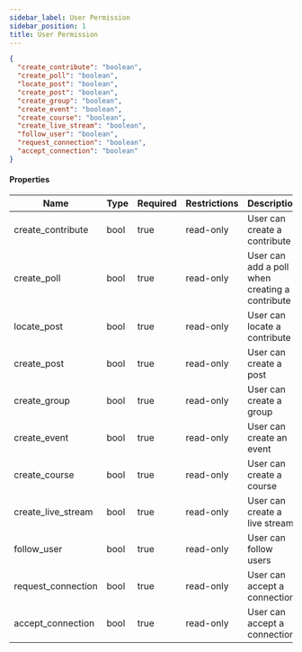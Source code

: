 ```yaml
---
sidebar_label: User Permission
sidebar_position: 1
title: User Permission
---
```


```json
{
  "create_contribute": "boolean",
  "create_poll": "boolean",
  "locate_post": "boolean",
  "create_post": "boolean",
  "create_group": "boolean",
  "create_event": "boolean",
  "create_course": "boolean",
  "create_live_stream": "boolean",
  "follow_user": "boolean",
  "request_connection": "boolean",
  "accept_connection": "boolean"
}

```

#### Properties

| Name               | Type | Required | Restrictions | Description                                    |
|--------------------|------|----------|--------------|------------------------------------------------|
| create_contribute  | bool | true     | read-only    | User can create a contribute                   |
| create_poll        | bool | true     | read-only    | User can add a poll when creating a contribute |
| locate_post        | bool | true     | read-only    | User can locate a contribute                   |
| create_post        | bool | true     | read-only    | User can create a post                         |
| create_group       | bool | true     | read-only    | User can create a group                        |
| create_event       | bool | true     | read-only    | User can create an event                       |
| create_course      | bool | true     | read-only    | User can create a course                       |
| create_live_stream | bool | true     | read-only    | User can create a live stream                  |
| follow_user        | bool | true     | read-only    | User can follow users                          |
| request_connection | bool | true     | read-only    | User can accept a connection                   |
| accept_connection  | bool | true     | read-only    | User can accept a connection                   |
